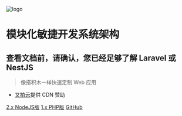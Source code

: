 ![logo](https://www.notadd.com/src/notado_logo420x96.svg)

# 模块化敏捷开发系统架构

## 查看文档前，请确认，您已经足够了解 Laravel 或 NestJS

> 像搭积木一样快速定制 Web 应用

- [又拍云](https://www.notadd.com/src/upyun.svg "又拍云")提供 CDN 赞助

[2.x NodeJS版](/v2/)
[1.x PHP版](/v1/)
[GitHub](https://github.com/notadd/notadd)
